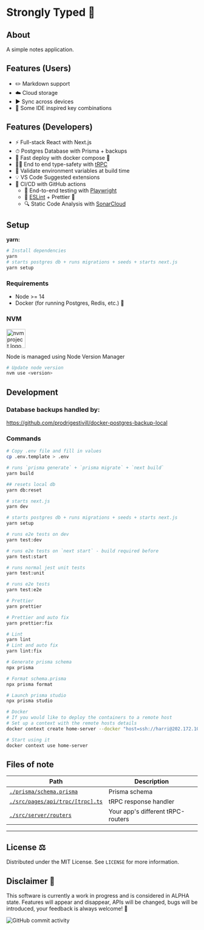 # Strongly Typed 💪

## About

A simple notes application.

## Features (Users)

- ✏️ Markdown support
- ☁️ Cloud storage
- ▶️ Sync across devices
- 🎹 Some IDE inspired key combinations

## Features (Developers)

- ⚡ Full-stack React with Next.js
- ⏱ Postgres Database with Prisma + backups
- 🚀 Fast deploy with docker compose 🐳
- 🧙‍♂️ End to end type-safety with [tRPC](https://trpc.io)
- 🔐 Validate environment variables at build time
- 💡 VS Code Suggested extensions
- 💖 CI/CD with GitHub actions
  - 🧪 End-to-end testing with [Playwright](https://playwright.dev/)
  - 🎨 [ESLint](https://eslint.org) + Prettier 💅
  - 🔍 Static Code Analysis with [SonarCloud](https://sonarcloud.io)

## Setup

**yarn:**

```sh
# Install dependencies
yarn
# starts postgres db + runs migrations + seeds + starts next.js
yarn setup
```

### Requirements

- Node >= 14
- Docker (for running Postgres, Redis, etc.) 🐳

### **NVM**

<a href="https://github.com/nvm-sh/logos"><img alt="nvm project logo" src="https://raw.githubusercontent.com/nvm-sh/logos/HEAD/nvm-logo-color.svg" height="50" /></a>

Node is managed using Node Version Manager

```sh
# Update node version
nvm use <version>
```

## Development

### Database backups handled by:

https://github.com/prodrigestivill/docker-postgres-backup-local

### Commands

```sh
# Copy .env file and fill in values
cp .env.template > .env

# runs `prisma generate` + `prisma migrate` + `next build`
yarn build

## resets local db
yarn db:reset

# starts next.js
yarn dev

# starts postgres db + runs migrations + seeds + starts next.js
yarn setup

# runs e2e tests on dev
yarn test:dev

# runs e2e tests on `next start` - build required before
yarn test:start

# runs normal jest unit tests
yarn test:unit

# runs e2e tests
yarn test:e2e

# Prettier
yarn prettier

# Prettier and auto fix
yarn prettier:fix

# Lint
yarn lint
# Lint and auto fix
yarn lint:fix

# Generate prisma schema
npx prisma

# Format schema.prisma
npx prisma format

# Launch prisma studio
npx prisma studio

# Docker
# If you would like to deploy the containers to a remote host
# Set up a context with the remote hosts details
docker context create home-server --docker "host=ssh://harri@202.172.109.118"

# Start using it
docker context use home-server
```

## Files of note

<table>
  <thead>
    <tr>
      <th>Path</th>
      <th>Description</th>
    </tr>
  </thead>
  <tbody>
    <tr>
      <td><a href="./prisma/schema.prisma"><code>./prisma/schema.prisma</code></a></td>
      <td>Prisma schema</td>
    </tr>
    <tr>
      <td><a href="./src/pages/api/trpc/[trpc].ts"><code>./src/pages/api/trpc/[trpc].ts</code></a></td>
      <td>tRPC response handler</td>
    </tr>
    <tr>
      <td><a href="./src/server/routers"><code>./src/server/routers</code></a></td>
      <td>Your app's different tRPC-routers</td>
    </tr>
  </tbody>
</table>

---

<!-- LICENSE -->

## **License** ⚖️

Distributed under the MIT License. See `LICENSE` for more information.

<!-- DISCLAIMER -->

## **Disclaimer** 🚨

This software is currently a work in progress and is considered in ALPHA state. Features will appear and disappear, APIs will be changed, bugs will be introduced, your feedback is always welcome! 🚧

<!-- BADGES -->

![GitHub commit activity](https://img.shields.io/github/commit-activity/w/HarrisFauntleroy/strongly-typed?style=flat-square)
